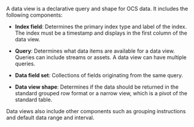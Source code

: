 A data view is a declarative query and shape for OCS data. It includes the following components:

- **Index field**: Determines the primary index type and label of the index. The index must be a timestamp and displays in the first column of the data view.

- **Query**: Determines what data items are available for a data view. Queries can include streams or assets. A data view can have multiple queries.

- **Data field set**: Collections of fields originating from the same query.

- **Data view shape**: Determines if the data should be returned in the standard grouped row format or a narrow view, which is a pivot of the standard table.

Data views also include other components such as grouping instructions and default data range and interval.
